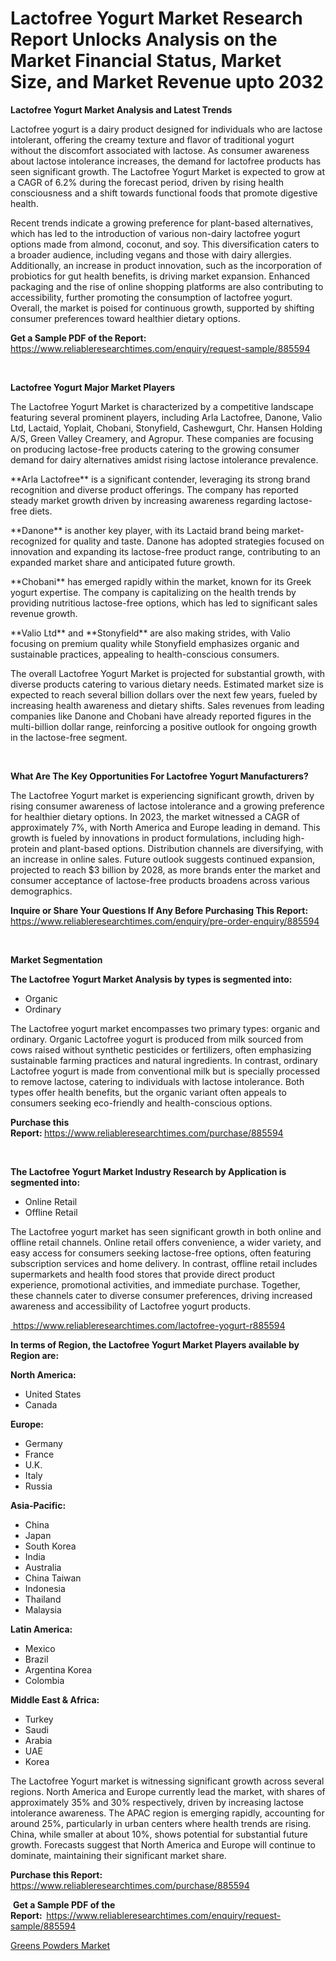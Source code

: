<p><h1>Lactofree Yogurt Market Research Report Unlocks Analysis on the Market Financial Status, Market Size, and Market Revenue upto 2032</h1></p><p><strong>Lactofree Yogurt Market Analysis and Latest Trends</strong></p>
<p><p>Lactofree yogurt is a dairy product designed for individuals who are lactose intolerant, offering the creamy texture and flavor of traditional yogurt without the discomfort associated with lactose. As consumer awareness about lactose intolerance increases, the demand for lactofree products has seen significant growth. The Lactofree Yogurt Market is expected to grow at a CAGR of 6.2% during the forecast period, driven by rising health consciousness and a shift towards functional foods that promote digestive health.</p><p>Recent trends indicate a growing preference for plant-based alternatives, which has led to the introduction of various non-dairy lactofree yogurt options made from almond, coconut, and soy. This diversification caters to a broader audience, including vegans and those with dairy allergies. Additionally, an increase in product innovation, such as the incorporation of probiotics for gut health benefits, is driving market expansion. Enhanced packaging and the rise of online shopping platforms are also contributing to accessibility, further promoting the consumption of lactofree yogurt. Overall, the market is poised for continuous growth, supported by shifting consumer preferences toward healthier dietary options.</p></p>
<p><strong>Get a Sample PDF of the Report:&nbsp;</strong> <a href="https://www.reliableresearchtimes.com/enquiry/request-sample/885594?utm_campaign=2456&utm_medium=2&utm_source=Github&utm_content=ia&utm_term=14022025&utm_id=lactofree-yogurt">https://www.reliableresearchtimes.com/enquiry/request-sample/885594</a></p>
<p>&nbsp;</p>
<p><strong>Lactofree Yogurt Major Market Players</strong></p>
<p><p>The Lactofree Yogurt Market is characterized by a competitive landscape featuring several prominent players, including Arla Lactofree, Danone, Valio Ltd, Lactaid, Yoplait, Chobani, Stonyfield, Cashewgurt, Chr. Hansen Holding A/S, Green Valley Creamery, and Agropur. These companies are focusing on producing lactose-free products catering to the growing consumer demand for dairy alternatives amidst rising lactose intolerance prevalence.</p><p>**Arla Lactofree** is a significant contender, leveraging its strong brand recognition and diverse product offerings. The company has reported steady market growth driven by increasing awareness regarding lactose-free diets.</p><p>**Danone** is another key player, with its Lactaid brand being market-recognized for quality and taste. Danone has adopted strategies focused on innovation and expanding its lactose-free product range, contributing to an expanded market share and anticipated future growth.</p><p>**Chobani** has emerged rapidly within the market, known for its Greek yogurt expertise. The company is capitalizing on the health trends by providing nutritious lactose-free options, which has led to significant sales revenue growth.</p><p>**Valio Ltd** and **Stonyfield** are also making strides, with Valio focusing on premium quality while Stonyfield emphasizes organic and sustainable practices, appealing to health-conscious consumers.</p><p>The overall Lactofree Yogurt Market is projected for substantial growth, with diverse products catering to various dietary needs. Estimated market size is expected to reach several billion dollars over the next few years, fueled by increasing health awareness and dietary shifts. Sales revenues from leading companies like Danone and Chobani have already reported figures in the multi-billion dollar range, reinforcing a positive outlook for ongoing growth in the lactose-free segment.</p></p>
<p>&nbsp;</p>
<p><strong>What Are The Key Opportunities For Lactofree Yogurt Manufacturers?</strong></p>
<p><p>The Lactofree Yogurt market is experiencing significant growth, driven by rising consumer awareness of lactose intolerance and a growing preference for healthier dietary options. In 2023, the market witnessed a CAGR of approximately 7%, with North America and Europe leading in demand. This growth is fueled by innovations in product formulations, including high-protein and plant-based options. Distribution channels are diversifying, with an increase in online sales. Future outlook suggests continued expansion, projected to reach $3 billion by 2028, as more brands enter the market and consumer acceptance of lactose-free products broadens across various demographics.</p></p>
<p><strong>Inquire or Share Your Questions If Any Before Purchasing This Report:</strong> <a href="https://www.reliableresearchtimes.com/enquiry/pre-order-enquiry/885594?utm_campaign=2456&utm_medium=2&utm_source=Github&utm_content=ia&utm_term=14022025&utm_id=lactofree-yogurt">https://www.reliableresearchtimes.com/enquiry/pre-order-enquiry/885594</a></p>
<p>&nbsp;</p>
<p><strong>Market Segmentation</strong></p>
<p><strong>The Lactofree Yogurt Market Analysis by types is segmented into:</strong></p>
<p><ul><li>Organic</li><li>Ordinary</li></ul></p>
<p><p>The Lactofree yogurt market encompasses two primary types: organic and ordinary. Organic Lactofree yogurt is produced from milk sourced from cows raised without synthetic pesticides or fertilizers, often emphasizing sustainable farming practices and natural ingredients. In contrast, ordinary Lactofree yogurt is made from conventional milk but is specially processed to remove lactose, catering to individuals with lactose intolerance. Both types offer health benefits, but the organic variant often appeals to consumers seeking eco-friendly and health-conscious options.</p></p>
<p><strong>Purchase this Report:&nbsp;</strong><a href="https://www.reliableresearchtimes.com/purchase/885594?utm_campaign=2456&utm_medium=2&utm_source=Github&utm_content=ia&utm_term=14022025&utm_id=lactofree-yogurt">https://www.reliableresearchtimes.com/purchase/885594</a></p>
<p>&nbsp;</p>
<p><strong>The Lactofree Yogurt Market Industry Research by Application is segmented into:</strong></p>
<p><ul><li>Online Retail</li><li>Offline Retail</li></ul></p>
<p><p>The Lactofree yogurt market has seen significant growth in both online and offline retail channels. Online retail offers convenience, a wider variety, and easy access for consumers seeking lactose-free options, often featuring subscription services and home delivery. In contrast, offline retail includes supermarkets and health food stores that provide direct product experience, promotional activities, and immediate purchase. Together, these channels cater to diverse consumer preferences, driving increased awareness and accessibility of Lactofree yogurt products.</p></p>
<p><a href="https://www.reliableresearchtimes.com/lactofree-yogurt-r885594?utm_campaign=2456&utm_medium=2&utm_source=Github&utm_content=ia&utm_term=14022025&utm_id=lactofree-yogurt">&nbsp;https://www.reliableresearchtimes.com/lactofree-yogurt-r885594</a></p>
<p><strong>In terms of Region, the Lactofree Yogurt Market Players available by Region are:</strong></p>
<p>
    <p> <strong> North America: </strong>
        <ul>
            <li>United States</li>
            <li>Canada</li>
        </ul>
        </p> 
    <p> <strong> Europe: </strong>
        <ul>
            <li>Germany</li>
            <li>France</li>
            <li>U.K.</li>
            <li>Italy</li>
            <li>Russia</li>
        </ul>
        </p> 
    <p> <strong> Asia-Pacific: </strong>
        <ul>
            <li>China</li>
            <li>Japan</li>
            <li>South Korea</li>
            <li>India</li>
            <li>Australia</li>
            <li>China Taiwan</li>
            <li>Indonesia</li>
            <li>Thailand</li>
            <li>Malaysia</li>
        </ul>
        </p> 
    <p> <strong> Latin America: </strong>
        <ul>
            <li>Mexico</li>
            <li>Brazil</li>
            <li>Argentina Korea</li>
            <li>Colombia</li>
        </ul>
        </p> 
    <p> <strong> Middle East & Africa: </strong>
        <ul>
            <li>Turkey</li>
            <li>Saudi</li>
            <li>Arabia</li>
            <li>UAE</li>
            <li>Korea</li>
        </ul>
    </p>
    </p>
<p><p>The Lactofree Yogurt market is witnessing significant growth across several regions. North America and Europe currently lead the market, with shares of approximately 35% and 30% respectively, driven by increasing lactose intolerance awareness. The APAC region is emerging rapidly, accounting for around 25%, particularly in urban centers where health trends are rising. China, while smaller at about 10%, shows potential for substantial future growth. Forecasts suggest that North America and Europe will continue to dominate, maintaining their significant market share.</p></p>
<p><strong>Purchase this Report: </strong><a href="https://www.reliableresearchtimes.com/purchase/885594?utm_campaign=2456&utm_medium=2&utm_source=Github&utm_content=ia&utm_term=14022025&utm_id=lactofree-yogurt">https://www.reliableresearchtimes.com/purchase/885594</a></p>
<p>&nbsp;<strong>Get a Sample PDF of the Report:&nbsp;&nbsp;</strong><a href="https://www.reliableresearchtimes.com/enquiry/request-sample/885594?utm_campaign=2456&utm_medium=2&utm_source=Github&utm_content=ia&utm_term=14022025&utm_id=lactofree-yogurt">https://www.reliableresearchtimes.com/enquiry/request-sample/885594</a></p>
<p><strong></strong></p>
<p><p><a href="https://github.com/lizamflotow/Market-Research-Report-List-1/blob/main/greens-powders-market.md?utm_campaign=2456&utm_medium=2&utm_source=Github&utm_content=ia&utm_term=14022025&utm_id=lactofree-yogurt">Greens Powders Market</a></p></p>